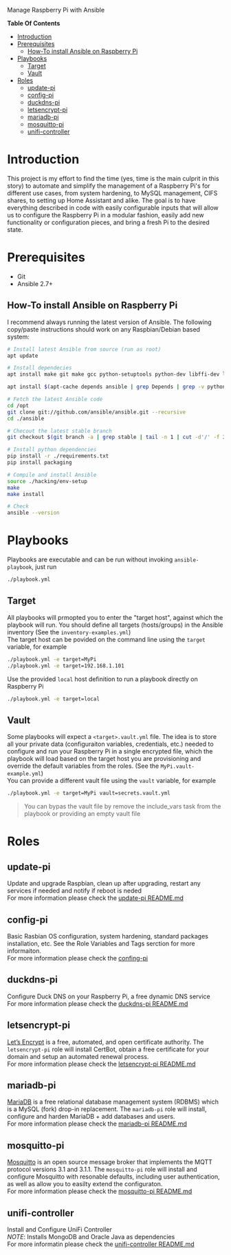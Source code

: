 Manage Raspberry Pi with Ansible

**Table Of Contents**
- [Introduction](#introduction)
- [Prerequisites](#prerequisites)
  - [How-To install Ansible on Raspberry Pi](#how-to-install-ansible-on-raspberry-pi)
- [Playbooks](#playbooks)
  - [Target](#target)
  - [Vault](#vault)
- [Roles](#roles)
  - [update-pi](#update-pi)
  - [config-pi](#config-pi)
  - [duckdns-pi](#duckdns-pi)
  - [letsencrypt-pi](#letsencrypt-pi)
  - [mariadb-pi](#mariadb-pi)
  - [mosquitto-pi](#mosquitto-pi)
  - [unifi-controller](#unifi-controller)


Introduction
============

This project is my effort to find the time (yes, time is the main culprit in this story) to automate and simplify the management of a Raspberry Pi's for different use cases, from system hardening, to MySQL management, CIFS shares, to setting up Home Assistant and alike. The goal is to have everything described in code with easily configurable inputs that will allow us to configure the Raspberry Pi in a modular fashion, easily add new functionality or configuration pieces, and bring a fresh Pi to the desired state.  


Prerequisites
=============
* Git
* Ansible 2.7+

How-To install Ansible on Raspberry Pi
--------------------------------------

I recommend always running the latest version of Ansible. The following copy/paste instructions should work on any Raspbian/Debian based system:

```bash
# Install latest Ansible from source (run as root)
apt update

# Install dependecies
apt install make git make gcc python-setuptools python-dev libffi-dev libssl-dev ieee-data libyaml-0-2 python-paramiko python-jinja2 python-httplib2 python-jinja2 python-kerberos python-markupsafe python-netaddr python-paramiko python-selinux python-xmltodict python-yaml python-crypto python-pkg-resources python-apt python3-apt python-pip

apt install $(apt-cache depends ansible | grep Depends | grep -v python:any | sed "s/.*ends:\ //" | tr '\n' ' ')

# Fetch the latest Ansible code
cd /opt
git clone git://github.com/ansible/ansible.git --recursive
cd ./ansible

# Checout the latest stable branch
git checkout $(git branch -a | grep stable | tail -n 1 | cut -d'/' -f 3)

# Install python dependencies
pip install -r ./requirements.txt
pip install packaging

# Compile and install Ansible
source ./hacking/env-setup
make
make install

# Check
ansible --version
```


Playbooks 
=========

Playbooks are executable and can be run without invoking `ansible-playbook`, just run
```bash
./playbook.yml
```

Target
------

All playbooks will prmopted you to enter the "target host", against which the playbook will run. You should define all targets (hosts/groups) in the Ansible inventory (See the `inventory-examples.yml`)  
The target host can be povided on the command line using the `target` variable, for example  
```bash
./playbook.yml -e target=MyPi
./playbook.yml -e target=192.168.1.101
```
Use the provided `local` host definition to run a playbook directly on Raspberry Pi
```bash
./playbook.yml -e target=local
```

Vault
-----
 
Some playbooks will expect a `<target>.vault.yml` file. The idea is to store all your private data (configuraiton variables, credentials, etc.) needed to configure and run your Raspberry Pi in a single encrypted file, which the playbook will load based on the target host you are provisioning and override the default variables from the roles. (See the `MyPi.vault-example.yml`)  
You can provide a different vault file using the `vault` variable, for example
```bash
./playbook.yml -e target=MyPi vault=secrets.vault.yml
```
> You can bypas the vault file by remove the include_vars task from the playbook or providing an empty vault file


Roles
=====

update-pi
---------
Update and upgrade Raspbian, clean up after upgrading, restart any services if needed and notify if reboot is neded  
For more information please check the [update-pi README.md](./roles/update-pi/README.md)

config-pi
---------
Basic Rasbian OS configuration, system hardening, standard packages installation, etc. See the Role Variables and Tags serction for more informaiton.  
For more information please check the [confing-pi](./roles/config-pi/README.md)

duckdns-pi
----------
Configure Duck DNS on your Raspberry Pi, a free dynamic DNS service  
For more information please check the [duckdns-pi README.md](./roles/duckdns-pi/README.md)

letsencrypt-pi
--------------

[Let’s Encrypt](https://letsencrypt.org/) is a free, automated, and open certificate authority. The `letsencrypt-pi` role will install CertBot, obtain a free certificate for your domain and setup an automated renewal process.  
For more information please check the [letsencrypt-pi README.md](./roles/letsencrypt-pi/README.md)

mariadb-pi
--------------

[MariaDB](https://go.mariadb.com/) is a free relational database management system (RDBMS) which is a MySQL (fork) drop-in replacement. The `mariadb-pi` role will install, configure and harden MariaDB + add databases and users.  
For more information please check the [mariadb-pi README.md](./roles/mariadb-pi/README.md) 

mosquitto-pi
--------------

[Mosquitto](https://mosquitto.org/) is an open source message broker that implements the MQTT protocol versions 3.1 and 3.1.1. The `mosquitto-pi` role will install and configure Mosquitto with resonable defaults, including user authentication, as well as  allow you to easilty extend the configuraton.  
For more information please check the [mosquitto-pi README.md](./roles/mosquitto-pi/README.md) 


unifi-controller
----------------
Install and Configure UniFi Controller   
*NOTE*: Installs MongoDB and Oracle Java as dependencies  
For more informatin please check the [unifi-controller README.md](./roles/unifi-controller/README.md)